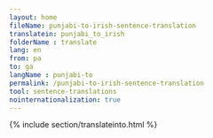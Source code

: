 ```yaml
---
layout: home
fileName: punjabi-to-irish-sentence-translation
translatein: punjabi_to_irish
folderName : translate
lang: en
from: pa
to: ga
langName : punjabi-to
permalink: /punjabi-to-irish-sentence-translation
tool: sentence-translations
nointernationalization: true
---
```

{% include section/translateinto.html %}
